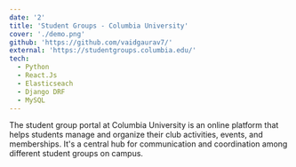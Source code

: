 ```yaml
---
date: '2'
title: 'Student Groups - Columbia University'
cover: './demo.png'
github: 'https://github.com/vaidgaurav7/'
external: 'https://studentgroups.columbia.edu/'
tech:
  - Python
  - React.Js
  - Elasticseach
  - Django DRF
  - MySQL
---
```


The student group portal at Columbia University is an online platform that helps students manage and organize their club activities, events, and memberships. It's a central hub for communication and coordination among different student groups on campus.
